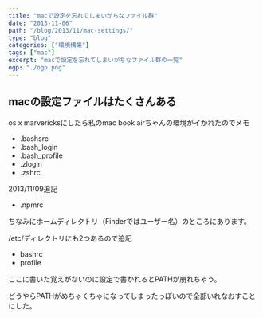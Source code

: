 ```yaml
---
title: "macで設定を忘れてしまいがちなファイル群"
date: "2013-11-06"
path: "/blog/2013/11/mac-settings/"
type: "blog"
categories: ["環境構築"]
tags: ["mac"] 
excerpt: "macで設定を忘れてしまいがちなファイル群の一覧"
ogp: "./ogp.png"
---
```


## macの設定ファイルはたくさんある

os x marvericksにしたら私のmac book airちゃんの環境がイかれたのでメモ

- .bashsrc
- .bash_login
- .bash_profile
- .zlogin
- .zshrc

2013/11/09追記

- .npmrc

ちなみにホームディレクトリ（Finderではユーザー名）のところにあります。

/etc/ディレクトリにも2つあるので追記

- bashrc
- profile

ここに書いた覚えがないのに設定で書かれるとPATHが崩れちゃう。

どうやらPATHがめちゃくちゃになってしまったっぽいので全部いれなおすことにした。
